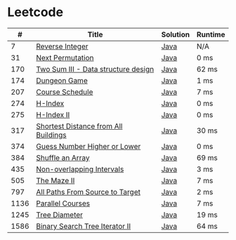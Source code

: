# Leetcode

| # | Title | Solution | Runtime |
|---| ----- | -------- | ------- |
|7|[ Reverse Integer](https://leetcode.com/problems/reverse-integer/)|[Java](./solutions/7.%20Reverse%20Integer.java)|N/A|
|31|[ Next Permutation](https://leetcode.com/problems/next-permutation/)|[Java](./solutions/31.%20Next%20Permutation.java)|0 ms|
|170|[ Two Sum III - Data structure design](https://leetcode.com/problems/two-sum-iii-data-structure-design/)|[Java](./solutions/170.%20Two%20Sum%20III%20-%20Data%20structure%20design.java)|62 ms|
|174|[ Dungeon Game](https://leetcode.com/problems/dungeon-game/)|[Java](./solutions/174.%20Dungeon%20Game.java)|1 ms|
|207|[ Course Schedule](https://leetcode.com/problems/course-schedule/)|[Java](./solutions/207.%20Course%20Schedule.java)|7 ms|
|274|[ H-Index](https://leetcode.com/problems/h-index/)|[Java](./solutions/274.%20H-Index.java)|0 ms|
|275|[ H-Index II](https://leetcode.com/problems/h-index-ii/)|[Java](./solutions/275.%20H-Index%20II.java)|0 ms|
|317|[ Shortest Distance from All Buildings](https://leetcode.com/problems/shortest-distance-from-all-buildings/)|[Java](./solutions/317.%20Shortest%20Distance%20from%20All%20Buildings.java)|30 ms|
|374|[ Guess Number Higher or Lower](https://leetcode.com/problems/guess-number-higher-or-lower/)|[Java](./solutions/374.%20Guess%20Number%20Higher%20or%20Lower.java)|0 ms|
|384|[ Shuffle an Array](https://leetcode.com/problems/shuffle-an-array/)|[Java](./solutions/384.%20Shuffle%20an%20Array.java)|69 ms|
|435|[ Non-overlapping Intervals](https://leetcode.com/problems/non-overlapping-intervals/)|[Java](./solutions/435.%20Non-overlapping%20Intervals.java)|3 ms|
|505|[ The Maze II](https://leetcode.com/problems/the-maze-ii/)|[Java](./solutions/505.%20The%20Maze%20II.java)|7 ms|
|797|[ All Paths From Source to Target](https://leetcode.com/problems/all-paths-from-source-to-target/)|[Java](./solutions/797.%20All%20Paths%20From%20Source%20to%20Target.java)|2 ms|
|1136|[ Parallel Courses](https://leetcode.com/problems/parallel-courses/)|[Java](./solutions/1136.%20Parallel%20Courses.java)|7 ms|
|1245|[ Tree Diameter](https://leetcode.com/problems/tree-diameter/)|[Java](./solutions/1245.%20Tree%20Diameter.java)|19 ms|
|1586|[ Binary Search Tree Iterator II](https://leetcode.com/problems/binary-search-tree-iterator-ii/)|[Java](./solutions/1586.%20Binary%20Search%20Tree%20Iterator%20II.java)|64 ms|
